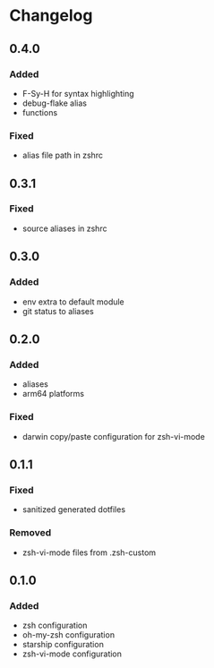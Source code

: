 <!-- DOCTOC SKIP -->

# Changelog

## 0.4.0

### Added

- F-Sy-H for syntax highlighting
- debug-flake alias
- functions

### Fixed

- alias file path in zshrc

## 0.3.1

### Fixed

- source aliases in zshrc

## 0.3.0

### Added

- env extra to default module
- git status to aliases

## 0.2.0

### Added

- aliases
- arm64 platforms

### Fixed

- darwin copy/paste configuration for zsh-vi-mode

## 0.1.1

### Fixed

- sanitized generated dotfiles

### Removed

- zsh-vi-mode files from .zsh-custom

## 0.1.0

### Added

- zsh configuration
- oh-my-zsh configuration
- starship configuration
- zsh-vi-mode configuration
